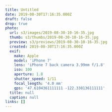 ```yaml
---
title: Untitled
date: 2019-08-30T17:16:35.000Z
draft: false
drop: true
photo:
  url: s3/images/2019-08-30-10-16-35.jpg
  thumb: s3/thumbs/2019-08-30-10-16-35.jpg
  preview: s3/previews/2019-08-30-10-16-35.jpg
  created: 2019-08-30T17:16:35.000Z
  exif:
    make: Apple
    model: 'iPhone 7'
    lens: 'iPhone 7 back camera 3.99mm f/1.8'
    iso: 100
    aperture: 1.8
    shutter_speed: 1/11
    focal_length: '4.0 mm'
    gps: '47.6104361111111 -122.338136111111'
  title: null
  caption: null
links: []
---
```

